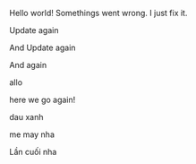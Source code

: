 Hello world!
Somethings went wrong. I just fix it.

Update again

And Update again

And again

allo

here we go again!

dau xanh

me may nha

Lần cuối nha
